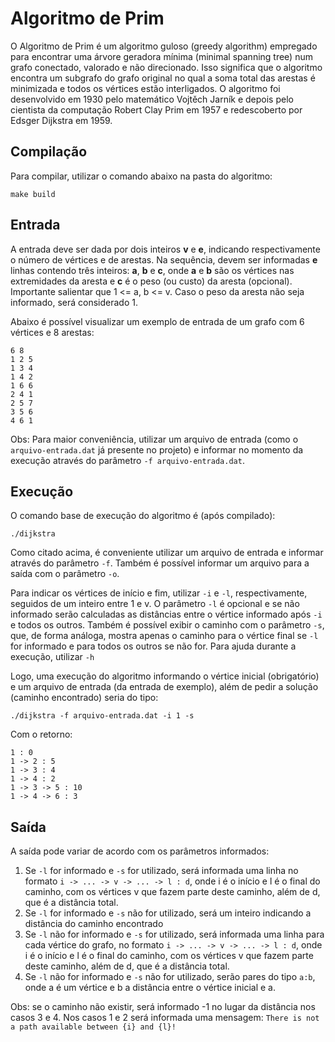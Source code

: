 # Algoritmo de Prim

O Algoritmo de Prim é um algoritmo guloso (greedy algorithm) empregado para encontrar uma árvore geradora mínima (minimal spanning tree) num grafo conectado, valorado e não direcionado. Isso significa que o algoritmo encontra um subgrafo do grafo original no qual a soma total das arestas é minimizada e todos os vértices estão interligados. O algoritmo foi desenvolvido em 1930 pelo matemático Vojtěch Jarník e depois pelo cientista da computação Robert Clay Prim em 1957 e redescoberto por Edsger Dijkstra em 1959.

## Compilação

Para compilar, utilizar o comando abaixo na pasta do algoritmo:

``make build``

## Entrada

A entrada deve ser dada por dois inteiros **v** e **e**, indicando respectivamente o número de vértices e de arestas. Na sequência, devem ser informadas **e** linhas contendo três inteiros: **a**, **b** e **c**, onde **a** e **b** são os vértices nas extremidades da aresta e **c** é o peso (ou custo) da aresta (opcional). Importante salientar que 1 <= a, b <= v. Caso o peso da aresta não seja informado, será considerado 1.

Abaixo é possível visualizar um exemplo de entrada de um grafo com 6 vértices e 8 arestas:

```
6 8
1 2 5
1 3 4
1 4 2
1 6 6
2 4 1
2 5 7
3 5 6
4 6 1
```

Obs: Para maior conveniência, utilizar um arquivo de entrada (como o ``arquivo-entrada.dat`` já presente no projeto) e informar no momento da execução através do parâmetro ``-f arquivo-entrada.dat``.

## Execução

O comando base de execução do algoritmo é (após compilado):

``./dijkstra``

Como citado acima, é conveniente utilizar um arquivo de entrada e informar através do parâmetro ``-f``. Também é possível informar um arquivo para a saída com o parâmetro ``-o``.

Para indicar os vértices de início e fim, utilizar ``-i`` e ``-l``, respectivamente, seguidos de um inteiro entre 1 e v. O parâmetro ``-l`` é opcional e se não informado serão calculadas as distâncias entre o vértice informado após ``-i`` e todos os outros. Também é possível exibir o caminho com o parâmetro ``-s``, que, de forma análoga, mostra apenas o caminho para o vértice final se ``-l`` for informado e para todos os outros se não for. Para ajuda durante a execução, utilizar ``-h``

Logo, uma execução do algoritmo informando o vértice inicial (obrigatório) e um arquivo de entrada (da entrada de exemplo), além de pedir a solução (caminho encontrado) seria do tipo:

``./dijkstra -f arquivo-entrada.dat -i 1 -s``

Com o retorno:

```
1 : 0
1 -> 2 : 5
1 -> 3 : 4
1 -> 4 : 2
1 -> 3 -> 5 : 10
1 -> 4 -> 6 : 3
```

## Saída

A saída pode variar de acordo com os parâmetros informados:
 1. Se ``-l`` for informado e ``-s`` for utilizado, será informada uma linha no formato ``i -> ... -> v -> ... -> l : d``, onde i é o início e l é o final do caminho, com os vértices v que fazem parte deste caminho, além de d, que é a distância total.
 2. Se ``-l`` for informado e ``-s`` não for utilizado, será um inteiro indicando a distância do caminho encontrado
 3. Se ``-l`` não for informado e ``-s`` for utilizado, será informada uma linha para cada vértice do grafo, no formato ``i -> ... -> v -> ... -> l : d``, onde i é o início e l é o final do caminho, com os vértices v que fazem parte deste caminho, além de d, que é a distância total.
 4. Se ``-l`` não for informado e ``-s`` não for utilizado, serão pares do tipo ``a:b``, onde a é um vértice e b a distância entre o vértice inicial e a. 
 
 Obs: se o caminho não existir, será informado -1 no lugar da distância nos casos 3 e 4. Nos casos 1 e 2 será informada uma mensagem: ``There is not a path available between {i} and {l}!``
